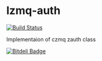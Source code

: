 lzmq-auth
=========
[![Build Status](https://travis-ci.org/moteus/lzmq-auth.png?branch=master)](https://travis-ci.org/moteus/lzmq-auth)

Implementaion of czmq zauth class


[![Bitdeli Badge](https://d2weczhvl823v0.cloudfront.net/moteus/lzmq-auth/trend.png)](https://bitdeli.com/free "Bitdeli Badge")

